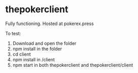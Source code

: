 # thepokerclient

Fully functioning.
Hosted at pokerex.press

To test:
1. Download and open the folder
2. npm install in the folder
3. cd client
4. npm install in /client
5. npm start in both thepokerclient and thepokerclient/client
